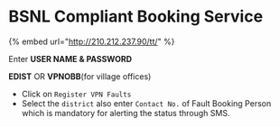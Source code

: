 # BSNL Compliant Booking Service



{% embed url="http://210.212.237.90/tt/" %}

   

Enter **USER NAME & PASSWORD**

**EDIST** OR **VPNOBB**\(for village offices\)

* Click on `Register VPN Faults`
* Select the `district` also enter `Contact No.` of Fault Booking Person which is mandatory for alerting the status through SMS.


